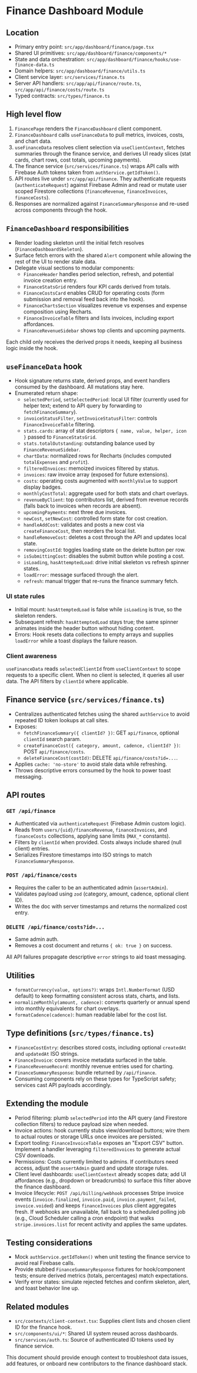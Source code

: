 # Finance Dashboard Module

## Location
- Primary entry point: `src/app/dashboard/finance/page.tsx`
- Shared UI primitives: `src/app/dashboard/finance/components/*`
- State and data orchestration: `src/app/dashboard/finance/hooks/use-finance-data.ts`
- Domain helpers: `src/app/dashboard/finance/utils.ts`
- Client service layer: `src/services/finance.ts`
- Server API handlers: `src/app/api/finance/route.ts`, `src/app/api/finance/costs/route.ts`
- Typed contracts: `src/types/finance.ts`

## High level flow
1. `FinancePage` renders the `FinanceDashboard` client component.
2. `FinanceDashboard` calls `useFinanceData` to pull metrics, invoices, costs, and chart data.
3. `useFinanceData` resolves client selection via `useClientContext`, fetches summaries through the finance service, and derives UI ready slices (stat cards, chart rows, cost totals, upcoming payments).
4. The finance service (`src/services/finance.ts`) wraps API calls with Firebase Auth tokens taken from `authService.getIdToken()`.
5. API routes live under `src/app/api/finance`. They authenticate requests (`authenticateRequest`) against Firebase Admin and read or mutate user scoped Firestore collections (`financeRevenue`, `financeInvoices`, `financeCosts`).
6. Responses are normalized against `FinanceSummaryResponse` and re-used across components through the hook.

## `FinanceDashboard` responsibilities
- Render loading skeleton until the initial fetch resolves (`FinanceDashboardSkeleton`).
- Surface fetch errors with the shared `Alert` component while allowing the rest of the UI to render stale data.
- Delegate visual sections to modular components:
  - `FinanceHeader` handles period selection, refresh, and potential invoice creation entry.
  - `FinanceStatsGrid` renders four KPI cards derived from totals.
  - `FinanceCostsCard` enables CRUD for operating costs (form submission and removal feed back into the hook).
  - `FinanceChartsSection` visualizes revenue vs expenses and expense composition using Recharts.
  - `FinanceInvoiceTable` filters and lists invoices, including export affordances.
  - `FinanceRevenueSidebar` shows top clients and upcoming payments.

Each child only receives the derived props it needs, keeping all business logic inside the hook.

## `useFinanceData` hook
- Hook signature returns state, derived props, and event handlers consumed by the dashboard. All mutations stay here.
- Enumerated return shape:
  - `selectedPeriod`, `setSelectedPeriod`: local UI filter (currently used for helper text; extend to API query by forwarding to `fetchFinanceSummary`).
  - `invoiceStatusFilter`, `setInvoiceStatusFilter`: controls `FinanceInvoiceTable` filtering.
  - `stats.cards`: array of stat descriptors `{ name, value, helper, icon }` passed to `FinanceStatsGrid`.
  - `stats.totalOutstanding`: outstanding balance used by `FinanceRevenueSidebar`.
  - `chartData`: normalized rows for Recharts (includes computed `totalExpenses` and `profit`).
  - `filteredInvoices`: memoized invoices filtered by status.
  - `invoices`: raw invoice array (exposed for future extensions).
  - `costs`: operating costs augmented with `monthlyValue` to support display badges.
  - `monthlyCostTotal`: aggregate used for both stats and chart overlays.
  - `revenueByClient`: top contributors list, derived from revenue records (falls back to invoices when records are absent).
  - `upcomingPayments`: next three due invoices.
  - `newCost`, `setNewCost`: controlled form state for cost creation.
  - `handleAddCost`: validates and posts a new cost via `createFinanceCost`, then reorders the local list.
  - `handleRemoveCost`: deletes a cost through the API and updates local state.
  - `removingCostId`: toggles loading state on the delete button per row.
  - `isSubmittingCost`: disables the submit button while posting a cost.
  - `isLoading`, `hasAttemptedLoad`: drive initial skeleton vs refresh spinner states.
  - `loadError`: message surfaced through the alert.
  - `refresh`: manual trigger that re-runs the finance summary fetch.

### UI state rules
- Initial mount: `hasAttemptedLoad` is false while `isLoading` is true, so the skeleton renders.
- Subsequent refresh: `hasAttemptedLoad` stays true; the same spinner animates inside the header button without hiding content.
- Errors: Hook resets data collections to empty arrays and supplies `loadError` while a toast displays the failure reason.

### Client awareness
`useFinanceData` reads `selectedClientId` from `useClientContext` to scope requests to a specific client. When no client is selected, it queries all user data. The API filters by `clientId` where applicable.

## Finance service (`src/services/finance.ts`)
- Centralizes authenticated fetches using the shared `authService` to avoid repeated ID token lookups at call sites.
- Exposes:
  - `fetchFinanceSummary({ clientId? })`: GET `api/finance`, optional `clientId` search param.
  - `createFinanceCost({ category, amount, cadence, clientId? })`: POST `api/finance/costs`.
  - `deleteFinanceCost(costId)`: DELETE `api/finance/costs?id=...`.
- Applies `cache: 'no-store'` to avoid stale data while refreshing.
- Throws descriptive errors consumed by the hook to power toast messaging.

## API routes
### `GET /api/finance`
- Authenticated via `authenticateRequest` (Firebase Admin custom logic).
- Reads from `users/{uid}/financeRevenue`, `financeInvoices`, and `financeCosts` collections, applying sane limits (`MAX_*` constants).
- Filters by `clientId` when provided. Costs always include shared (null client) entries.
- Serializes Firestore timestamps into ISO strings to match `FinanceSummaryResponse`.

### `POST /api/finance/costs`
- Requires the caller to be an authenticated admin (`assertAdmin`).
- Validates payload using `zod` (category, amount, cadence, optional client ID).
- Writes the doc with server timestamps and returns the normalized cost entry.

### `DELETE /api/finance/costs?id=...`
- Same admin auth.
- Removes a cost document and returns `{ ok: true }` on success.

All API failures propagate descriptive `error` strings to aid toast messaging.

## Utilities
- `formatCurrency(value, options?)`: wraps `Intl.NumberFormat` (USD default) to keep formatting consistent across stats, charts, and lists.
- `normalizeMonthly(amount, cadence)`: converts quarterly or annual spend into monthly equivalents for chart overlays.
- `formatCadence(cadence)`: human readable label for the cost list.

## Type definitions (`src/types/finance.ts`)
- `FinanceCostEntry`: describes stored costs, including optional `createdAt` and `updatedAt` ISO strings.
- `FinanceInvoice`: covers invoice metadata surfaced in the table.
- `FinanceRevenueRecord`: monthly revenue entries used for charting.
- `FinanceSummaryResponse`: bundle returned by `/api/finance`.
- Consuming components rely on these types for TypeScript safety; services cast API payloads accordingly.

## Extending the module
- Period filtering: plumb `selectedPeriod` into the API query (and Firestore collection filters) to reduce payload size when needed.
- Invoice actions: hook currently stubs view/download buttons; wire them to actual routes or storage URLs once invoices are persisted.
- Export tooling: `FinanceInvoiceTable` exposes an "Export CSV" button. Implement a handler leveraging `filteredInvoices` to generate actual CSV downloads.
- Permissions: Costs currently limited to admins. If contributors need access, adjust the `assertAdmin` guard and update storage rules.
- Client level dashboards: `useClientContext` already scopes data; add UI affordances (e.g., dropdown or breadcrumbs) to surface this filter above the finance dashboard.
- Invoice lifecycle: `POST /api/billing/webhook` processes Stripe invoice events (`invoice.finalized`, `invoice.paid`, `invoice.payment_failed`, `invoice.voided`) and keeps `financeInvoices` plus client aggregates fresh. If webhooks are unavailable, fall back to a scheduled polling job (e.g., Cloud Scheduler calling a cron endpoint) that walks `stripe.invoices.list` for recent activity and applies the same updates.

## Testing considerations
- Mock `authService.getIdToken()` when unit testing the finance service to avoid real Firebase calls.
- Provide stubbed `FinanceSummaryResponse` fixtures for hook/component tests; ensure derived metrics (totals, percentages) match expectations.
- Verify error states: simulate rejected fetches and confirm skeleton, alert, and toast behavior line up.

## Related modules
- `src/contexts/client-context.tsx`: Supplies client lists and chosen client ID for the finance hook.
- `src/components/ui/*`: Shared UI system reused across dashboards.
- `src/services/auth.ts`: Source of authenticated ID tokens used by finance service.

This document should provide enough context to troubleshoot data issues, add features, or onboard new contributors to the finance dashboard stack.
